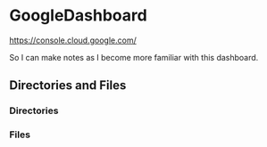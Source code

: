 # GoogleDashboard

https://console.cloud.google.com/

So I can make notes as I become more familiar with this dashboard.

## Directories and Files

### Directories

### Files